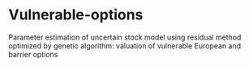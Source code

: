 # Vulnerable-options
Parameter estimation of uncertain stock model using residual method optimized by genetic algorithm: valuation of vulnerable European and barrier options
